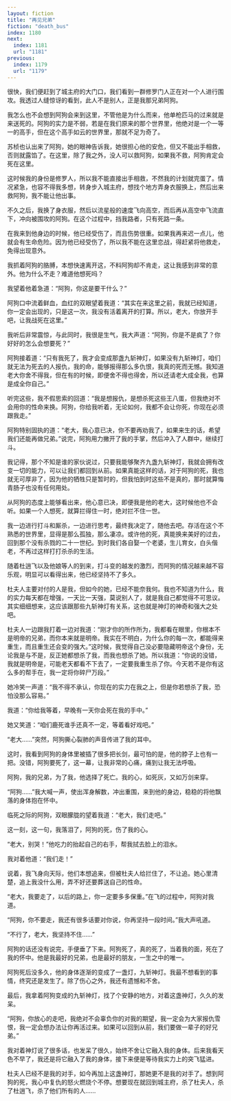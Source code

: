 ```yaml
---
layout: fiction
title: "再见兄弟"
fiction: "death_bus"
index: 1180
next:
  index: 1181
  url: "1181"
previous:
  index: 1179
  url: "1179"
---
```

很快，我们便赶到了城主府的大门口，我们看到一群修罗门人正在对一个人进行围攻。我透过人缝惊讶的看到，此人不是别人，正是我那兄弟阿狗。

我怎么也不会想到阿狗会来到这里，不管他是为什么而来，他单枪匹马的过来就是来送死的。阿狗的实力是不弱，若是在我们原来的那个世界里，他绝对是一个一等一的高手，但在这个高手如云的世界里，那就不足为奇了。

苏桢也认出来了阿狗，她的眼神告诉我，她很担心他的安危，但又不能出手相救，否则就露馅了。在这里，除了我之外，没人可以救阿狗，如果我不救，阿狗肯定会死在这里。

这时候我的身份是修罗人，所以我不能直接出手相救，不然我的计划就完蛋了。情况紧急，也容不得我多想，转身步入城主府，想找个地方弄身衣服换上，然后出来救阿狗，我不能让他出事。

不久之后，我换了身衣服，然后以流星般的速度飞向高空，而后再从高空中飞流直下，冲向被围攻的阿狗。在这个过程中，挡我路者，只有死路一条。

在我来到他身边的时候，他已经受伤了，而且伤势很重。如果我再来迟一点儿，他就会有生命危险。因为他已经受伤了，所以我不能在这里恋战，得赶紧将他救走，免得出现意外。

我抓着阿狗的胳膊，本想快速离开这，不料阿狗却不肯走，这让我感到非常的意外。他为什么不走？难道他想死吗？

我望着他着急道：“阿狗，你这是要干什么？”

阿狗口中流着鲜血，血红的双眼望着我道：“其实在来这里之前，我就已经知道，你一定会出现的，只是这一次，我没有活着离开的打算。所以，老大，你放开手吧，让我战死在这里。”

我听后非常震惊，与此同时，我很是生气，我大声道：“阿狗，你是不是疯了？你好好的怎么会想要死？”

阿狗接着道：“只有我死了，我才会变成那盏九斩神灯，如果没有九斩神灯，咱们就无法为死去的人报仇，我的命，能够报得那么多仇恨，我真的死而无憾。我知道老大你舍不得我，但在有的时候，即便舍不得也得舍，所以还请老大成全我，也算是成全你自己。”

听完这些，我不假思索的回道：“我是想报仇，是想杀死这些王八蛋，但我绝对不会用你的性命来换。阿狗，你给我听着，无论如何，我都不会让你死，你现在必须跟我走。”

阿狗特别固执的道：“老大，我心意已决，你不要再劝我了，如果来生的话，希望我们还能再做兄弟。”说完，阿狗用力撇开了我的手掌，然后冲入了人群中，继续打斗。

我记得，那个不知是谁的家伙说过，只要我能够聚齐九盏九斩神灯，我就会拥有改变一切的能力，可以让我们都回到从前。如果真能这样的话，对于阿狗的死，我也就无可厚非了，因为他的牺牲只是暂时的，但我怕到时这些不是真的，那时就算悔青肠子也没有任何用处。

从阿狗的态度上能够看出来，他心意已决，即便我是他的老大，这时候他也不会听。如果一个人想死，就算拦得住一时，绝对拦不住一世。

我一边进行打斗和厮杀，一边进行思考，最终我决定了，随他去吧。存活在这个不熟悉的世界里，显得是那么孤独，那么凄凉。或许他的死，真能换来美好的过去，回到那个没有杀戮的二十一世纪。到时我们各自娶一个老婆，生儿育女，白头偕老，不再过这样打打杀杀的生活。

随着杜逍飞以及他娘等人的到来，打斗变的越发的激烈，而阿狗的情况越来越不容乐观，明显可以看得出来，他已经坚持不了多久。

杜夫人主要对付的人是我，但如今的她，已经不能奈我何。我也不知道为什么，我的实力每天都在增强，一天比一天强，莫说别人了，就是我自己都觉得不可思议。其实细细想来，这应该跟那些九斩神灯有关系，这也就是神灯的神奇和强大之处吧。

杜夫人一边跟我打着一边对我道：“刚才你的所作所为，我都看在眼里，你根本不是明帝的兄弟，而你本来就是明帝。我实在不明白，为什么你的每一次，都能得来重生，而且重生还会变的强大。”这时候，我觉得自己没必要隐藏明帝这个身份，无论我是与不是，反正她都想杀了我，而我也想杀了她。所以我道：“你说的没错，我就是明帝是，可能老天都看不下去了，一定要我重生杀了你。今天若不是你有这么多的帮手在，我一定将你碎尸万段。”

她冷笑一声道：“我不得不承认，你现在的实力在我之上，但是你若想杀了我，恐怕没那么容易。”

我道：“你给我等着，早晚有一天你会死在我的手中。”

她又笑道：“咱们鹿死谁手还真不一定，等着看好戏吧。”

“老大……”突然，阿狗撕心裂肺的声音传进了我的耳中。

这时，我看到阿狗的身体里被插了很多把长剑，最可怕的是，他的脖子上也有一把。没错，阿狗要死了，这一幕，让我非常的心痛，痛到让我无法呼吸。

阿狗，我的兄弟，为了我，他选择了死亡。我的心，如死灰，又如万剑来穿。

“阿狗……”我大喊一声，使出浑身解数，冲出重围，来到他的身边，稳稳的将他飘落的身体抱在怀中。

临死之际的阿狗，双眼朦胧的望着我道：“老大，我们走吧。”

这一刻，这一句，我落泪了，阿狗的死，伤了我的心。

“老大，别哭！”他吃力的抬起自己的右手，帮我拭去脸上的泪水。

我对着他道：“我们走！”

说着，我飞身向天际，他们本想追来，但被杜夫人给拦住了，不让追。她心里清楚，追上我没什么用，弄不好还要葬送自己的性命。

“老大，我要走了，以后的路上，你一定要多多保重。”在飞的过程中，阿狗对我道。

“阿狗，你不要走，我还有很多话要对你说，你再坚持一段时间。”我大声吼道。

“不行了，老大，我坚持不住……”

阿狗的话还没有说完，手便垂了下来。阿狗死了，真的死了，当着我的面，死在了我的怀中。他是我最好的兄弟，也是最好的朋友，一生之中的唯一。

阿狗死后没多久，他的身体逐渐的变成了一盏灯，九斩神灯。我最不想看到的事情，终究还是发生了。除了伤心之外，我还有遗憾和不舍。

最后，我拿着阿狗变成的九斩神灯，找了个安静的地方，对着这盏神灯，久久的发呆。

“阿狗，你放心的走吧，我绝对不会辜负你的对我的期望，我一定会为大家报仇雪恨，我一定会想办法让你再活过来。如果可以回到从前，我们要做一辈子的好兄弟。”

我对着神灯说了很多话，也发呆了很久，始终不舍让它融入我的身体。后来我看天色不早了，我还是将它融入了我的身体，接下来便是等待我实力上的突飞猛进。

杜夫人已经不是我的对手，如今再加上这盏神灯，那她更不是我的对手了。想到阿狗的死，我心中复仇的怒火燃烧个不停。想要现在就回到城主府，杀了杜夫人，杀了杜逍飞，杀了他们所有的人……